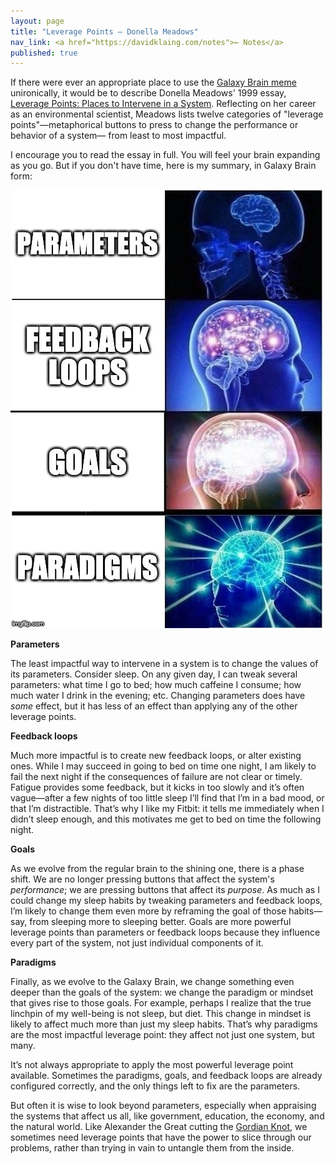 ```yaml
---
layout: page
title: "Leverage Points — Donella Meadows"
nav_link: <a href="https://davidklaing.com/notes">← Notes</a>
published: true
---
```


If there were ever an appropriate place to use the [Galaxy Brain meme](https://knowyourmeme.com/memes/galaxy-brain) unironically, it would be to describe Donella Meadows' 1999 essay, [Leverage Points: Places to Intervene in a System](http://donellameadows.org/archives/leverage-points-places-to-intervene-in-a-system/). Reflecting on her career as an environmental scientist, Meadows lists twelve categories of "leverage points"—metaphorical buttons to press to change the performance or behavior of a system— from least to most impactful.

I encourage you to read the essay in full. You will feel your brain expanding as you go. But if you don't have time, here is my summary, in Galaxy Brain form:

![](/assets/img/leverage_points/galaxy_brain.png)

**Parameters**

The least impactful way to intervene in a system is to change the values of its parameters. Consider sleep. On any given day, I can tweak several parameters: what time I go to bed; how much caffeine I consume; how much water I drink in the evening; etc. Changing parameters does have *some* effect, but it has less of an effect than applying any of the other leverage points.

**Feedback loops**

Much more impactful is to create new feedback loops, or alter existing ones. While I may succeed in going to bed on time one night, I am likely to fail the next night if the consequences of failure are not clear or timely. Fatigue provides some feedback, but it kicks in too slowly and it’s often vague—after a few nights of too little sleep I’ll find that I’m in a bad mood, or that I’m distractible. That’s why I like my Fitbit: it tells me immediately when I didn’t sleep enough, and this motivates me get to bed on time the following night.

**Goals**

As we evolve from the regular brain to the shining one, there is a phase shift. We are no longer pressing buttons that affect the system's *performance*; we are pressing buttons that affect its *purpose*. As much as I could change my sleep habits by tweaking parameters and feedback loops, I’m likely to change them even more by reframing the goal of those habits—say, from sleeping more to sleeping better. Goals are more powerful leverage points than parameters or feedback loops because they influence every part of the system, not just individual components of it.

**Paradigms**

Finally, as we evolve to the Galaxy Brain, we change something even deeper than the goals of the system: we change the paradigm or mindset that gives rise to those goals. For example, perhaps I realize that the true linchpin of my well-being is not sleep, but diet. This change in mindset is likely to affect much more than just my sleep habits. That’s why paradigms are the most impactful leverage point: they affect not just one system, but many.

It’s not always appropriate to apply the most powerful leverage point available. Sometimes the paradigms, goals, and feedback loops are already configured correctly, and the only things left to fix are the parameters.

But often it is wise to look beyond parameters, especially when appraising the systems that affect us all, like government, education, the economy, and the natural world. Like Alexander the Great cutting the [Gordian Knot](https://en.wikipedia.org/wiki/Gordian_Knot), we sometimes need leverage points that have the power to slice through our problems, rather than trying in vain to untangle them from the inside.